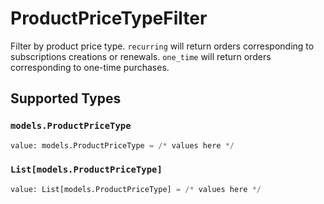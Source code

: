 # ProductPriceTypeFilter

Filter by product price type. `recurring` will return orders corresponding to subscriptions creations or renewals. `one_time` will return orders corresponding to one-time purchases.


## Supported Types

### `models.ProductPriceType`

```python
value: models.ProductPriceType = /* values here */
```

### `List[models.ProductPriceType]`

```python
value: List[models.ProductPriceType] = /* values here */
```

